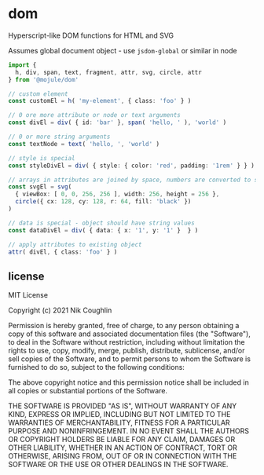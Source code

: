 # dom

Hyperscript-like DOM functions for HTML and SVG

Assumes global document object - use `jsdom-global` or similar in node

```ts
import { 
  h, div, span, text, fragment, attr, svg, circle, attr 
} from '@mojule/dom'

// custom element
const customEl = h( 'my-element', { class: 'foo' } )

// 0 ore more attribute or node or text arguments
const divEl = div( { id: 'bar' }, span( 'hello, ' ), 'world' )

// 0 or more string arguments
const textNode = text( 'hello, ', 'world' )

// style is special
const styleDivEl = div( { style: { color: 'red', padding: '1rem' } } )

// arrays in attributes are joined by space, numbers are converted to string
const svgEl = svg(   
  { viewBox: [ 0, 0, 256, 256 ], width: 256, height = 256 },
  circle({ cx: 128, cy: 128, r: 64, fill: 'black' })
)

// data is special - object should have string values
const dataDivEl = div( { data: { x: '1', y: '1' }  } )

// apply attributes to existing object
attr( divEl, { class: 'foo' } )
```

## license 

MIT License

Copyright (c) 2021 Nik Coughlin

Permission is hereby granted, free of charge, to any person obtaining a copy
of this software and associated documentation files (the "Software"), to deal
in the Software without restriction, including without limitation the rights
to use, copy, modify, merge, publish, distribute, sublicense, and/or sell
copies of the Software, and to permit persons to whom the Software is
furnished to do so, subject to the following conditions:

The above copyright notice and this permission notice shall be included in all
copies or substantial portions of the Software.

THE SOFTWARE IS PROVIDED "AS IS", WITHOUT WARRANTY OF ANY KIND, EXPRESS OR
IMPLIED, INCLUDING BUT NOT LIMITED TO THE WARRANTIES OF MERCHANTABILITY,
FITNESS FOR A PARTICULAR PURPOSE AND NONINFRINGEMENT. IN NO EVENT SHALL THE
AUTHORS OR COPYRIGHT HOLDERS BE LIABLE FOR ANY CLAIM, DAMAGES OR OTHER
LIABILITY, WHETHER IN AN ACTION OF CONTRACT, TORT OR OTHERWISE, ARISING FROM,
OUT OF OR IN CONNECTION WITH THE SOFTWARE OR THE USE OR OTHER DEALINGS IN THE
SOFTWARE.

